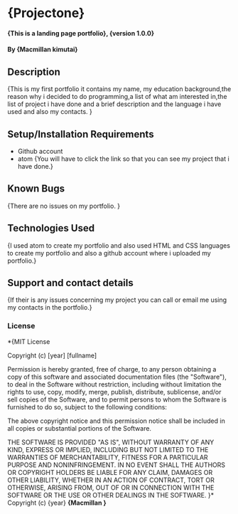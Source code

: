 # {Projectone}
#### {This is a landing page portfolio}, {version 1.0.0}
#### By **{Macmillan kimutai}**
## Description
{This is my first portfolio it contains my name, my education background,the reason why i decided to do programming,a list of what am interested in,the list of project i have done and a brief description and the language i have used and also my contacts.  }
## Setup/Installation Requirements
* Github account
* atom
{You will have to click the link so that you  can see my project that i have done.}
## Known Bugs
{There are no issues on my portfolio. }
## Technologies Used
{I used atom to create my portfolio and also used HTML and CSS languages to create my portfolio and also a github account where i uploaded my portfolio.}
## Support and contact details
{If their is any issues concerning my project you can call or email me using my contacts in the portfolio.}
### License
*{MIT License

Copyright (c) [year] [fullname]

Permission is hereby granted, free of charge, to any person obtaining a copy
of this software and associated documentation files (the "Software"), to deal
in the Software without restriction, including without limitation the rights
to use, copy, modify, merge, publish, distribute, sublicense, and/or sell
copies of the Software, and to permit persons to whom the Software is
furnished to do so, subject to the following conditions:

The above copyright notice and this permission notice shall be included in all
copies or substantial portions of the Software.

THE SOFTWARE IS PROVIDED "AS IS", WITHOUT WARRANTY OF ANY KIND, EXPRESS OR
IMPLIED, INCLUDING BUT NOT LIMITED TO THE WARRANTIES OF MERCHANTABILITY,
FITNESS FOR A PARTICULAR PURPOSE AND NONINFRINGEMENT. IN NO EVENT SHALL THE
AUTHORS OR COPYRIGHT HOLDERS BE LIABLE FOR ANY CLAIM, DAMAGES OR OTHER
LIABILITY, WHETHER IN AN ACTION OF CONTRACT, TORT OR OTHERWISE, ARISING FROM,
OUT OF OR IN CONNECTION WITH THE SOFTWARE OR THE USE OR OTHER DEALINGS IN THE
SOFTWARE.
}*
Copyright (c) {year} **{Macmillan }**

